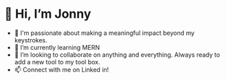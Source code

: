 # 👋 Hi, I’m Jonny
- 👀 I'm passionate about making a meaningful impact beyond my keystrokes.
- 🌱 I’m currently learning MERN
- 💞️ I’m looking to collaborate on anything and everything. Always ready to add a new tool to my tool box.
- 📫 Connect with me on Linked in! 

<!---
j21winter/j21winter is a ✨ special ✨ repository because its `README.md` (this file) appears on your GitHub profile.
You can click the Preview link to take a look at your changes.
--->
